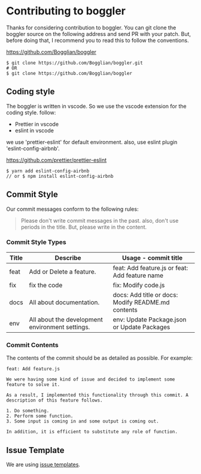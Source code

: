 # Contributing to boggler

Thanks for considering contribution to boggler. You can git clone the
boggler source on the following address and send PR with your patch. But,
before doing that, I recommend you to read this to follow the conventions.

https://github.com/Bogglian/boggler

```
$ git clone https://github.com/Bogglian/boggler.git
# OR
$ git clone https://github.com/Bogglian/boggler
```

## Coding style

The boggler is written in vscode. So we use the vscode extension for the coding style. follow:

- Prettier in vscode
- eslint in vscode

we use 'prettier-eslint' for default environment. also, use eslint plugin 'eslint-config-airbnb'.

https://github.com/prettier/prettier-eslint

```
$ yarn add eslint-config-airbnb
// or $ npm install eslint-config-airbnb
```

## Commit Style

Our commit messages conform to the following rules:

> Please don't write commit messages in the past. also, don't use periods in the title. But, please write in the content.

### Commit Style Types

|Title |Describe                                         |Usage - commit title                               |
|------|-------------------------------------------------|---------------------------------------------------|
|feat  |Add or Delete a feature.                         |feat: Add feature.js or feat: Add feature name     |
|fix   |fix the code                                     |fix: Modify code.js                                |
|docs  |All about documentation.                         |docs: Add title or docs: Modify README.md contents |
|env   |All about the development environment settings.  |env: Update Package.json or Update Packages        |

### Commit Contents

The contents of the commit should be as detailed as possible. For example:

```
feat: Add feature.js

We were having some kind of issue and decided to implement some feature to solve it.

As a result, I implemented this functionality through this commit. A description of this feature follows.

1. Do something.
2. Perform some function.
3. Some input is coming in and some output is coming out.

In addition, it is efficient to substitute any role of function.
```

## Issue Template

We are using [issue templates](.github/ISSUE_TEMPLATE/).
